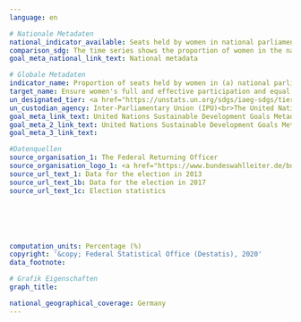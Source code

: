 ```yaml
---
language: en

# Nationale Metadaten
national_indicator_available: Seats held by women in national parliament <br> Seats held by women in the parliament of states
comparison_sdg: The time series shows the proportion of women in the national parliament based on the results of the election. The global metadata request the proportion as at 1 February of reporting year, and the time period 2013 till present, instead.
goal_meta_national_link_text: National metadata

# Globale Metadaten
indicator_name: Proportion of seats held by women in (a) national parliaments and (b) local governments
target_name: Ensure women's full and effective participation and equal opportunities for leadership at all levels of decision-making in political, economic and public life
un_designated_tier: <a href="https://unstats.un.org/sdgs/iaeg-sdgs/tier-classification/" title="Click here for more information on the UN tier classification.">Tier I</a>
un_custodian_agency: Inter-Parliamentary Union (IPU)<br>The United Nations Entity for Gender Equality and the Empowerment of Women (UN Women)
goal_meta_link_text: United Nations Sustainable Development Goals Metadata (5.5.1 (a))
goal_meta_2_link_text: United Nations Sustainable Development Goals Metadata  (5.5.1 (b))
goal_meta_3_link_text: 

#Datenquellen
source_organisation_1: The Federal Returning Officer
source_organisation_logo_1: <a href="https://www.bundeswahlleiter.de/bundeswahlleiter.html"><img src="https://g205sdgs.github.io/sdg-indicators/public/OrgImgEn/bundeswahlleiter.png" alt="Logo bundeswahlleiter" style="height:60px; width:148px" /></a>
source_url_text_1: Data for the election in 2013
source_url_text_1b: Data for the election in 2017
source_url_text_1c: Election statistics






computation_units: Percentage (%)
copyright: '&copy; Federal Statistical Office (Destatis), 2020'
data_footnote: 

# Grafik Eigenschaften
graph_title: 

national_geographical_coverage: Germany
---
```


<span></span>